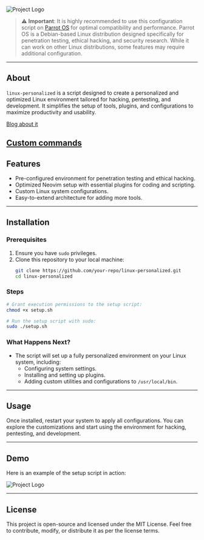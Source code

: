 
![Project Logo](https://blog.edunavajas.com/public/assets/blog/linux-config-env.png)

> ⚠ **Important**: It is highly recommended to use this configuration script on [Parrot OS](https://www.parrotsec.org/) for optimal compatibility and performance. Parrot OS is a Debian-based Linux distribution designed specifically for penetration testing, ethical hacking, and security research. While it can work on other Linux distributions, some features may require additional configuration.


---

## About

`linux-personalized` is a script designed to create a personalized and optimized Linux environment tailored for hacking, pentesting, and development. It simplifies the setup of tools, plugins, and configurations to maximize productivity and usability.

[Blog about it](https://blog.edunavajas.com/blog/linux-personalized)

[Custom commands](https://blog.edunavajas.com/custom-linux-commands/)
---

## Features

- Pre-configured environment for penetration testing and ethical hacking.
- Optimized Neovim setup with essential plugins for coding and scripting.
- Custom Linux system configurations.
- Easy-to-extend architecture for adding more tools.

---

## Installation

### Prerequisites

1. Ensure you have `sudo` privileges.
2. Clone this repository to your local machine:
   ```bash
   git clone https://github.com/your-repo/linux-personalized.git
   cd linux-personalized
   ```

### Steps

```bash
# Grant execution permissions to the setup script:
chmod +x setup.sh

# Run the setup script with sudo:
sudo ./setup.sh
```

### What Happens Next?

- The script will set up a fully personalized environment on your Linux system, including:
  - Configuring system settings.
  - Installing and setting up plugins.
  - Adding custom utilities and configurations to `/usr/local/bin`.

---

## Usage

Once installed, restart your system to apply all configurations. You can explore the customizations and start using the environment for hacking, pentesting, and development.

---

## Demo

Here is an example of the setup script in action:

![Project Logo](https://blog.edunavajas.com/public/assets/blog/demo_personalized.gif)

---

## License

This project is open-source and licensed under the MIT License. Feel free to contribute, modify, or distribute it as per the license terms.
